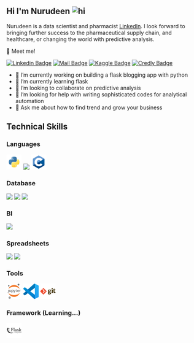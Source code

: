 
## Hi I'm Nurudeen <img src="https://user-images.githubusercontent.com/1303154/88677602-1635ba80-d120-11ea-84d8-d263ba5fc3c0.gif" width="28px" height="28px" alt="hi">

Nurudeen is a data scientist and pharmacist [LinkedIn](http://www.linkedin.com/in/nurudeenabdulsalaam). I look forward to bringing further success to the pharmaceutical supply chain, and healthcare, or changing the world with predictive analysis.

:gem: Meet me!

[![Linkedin Badge](https://img.shields.io/badge/-Nurudeen-0077B5?style=flat&labelColor=0e76a8&logo=linkedin&logoColor=white)](http://www.linkedin.com/in/nurudeenabdulsalaam/)
[![Mail Badge](https://img.shields.io/badge/-olaitansalaam-c0392b?style=flat&labelColor=c0392b&logo=gmail&logoColor=white)](mailto:olaitansalaam2012@gmail.com)
[![Kaggle Badge](https://img.shields.io/badge/-Kaggle-0e76a8?style=flat&labelColor=0e76a8&logo=dev.to&logoColor=white)](https://www.kaggle.com/nurudeenabdulsalaam/)
[![Credly Badge](https://img.shields.io/badge/-Credly-c0692c?style=flat&labelColor=c0692c&logo=credly&logoColor=white)](https://www.credly.com/earner/earned)



<!-- TODO: Add last video link -->

- 🔭 I’m currently working on building a flask blogging app with python
- 🌱 I’m currently learning flask 
- 👯 I’m looking to collaborate on predictive analysis
- 🤔 I’m looking for help with writing sophisticated codes for analytical automation
- 💬 Ask me about how to find trend and grow your business

## Technical Skills
### Languages
<code><img height="40" src="https://raw.githubusercontent.com/github/explore/80688e429a7d4ef2fca1e82350fe8e3517d3494d/topics/python/python.png"></code>
<code><img height="40" src="https://img.icons8.com/external-becris-flat-becris/64/000000/external-r-data-science-becris-flat-becris.png"/></code>
<code><img height="40" src="https://raw.githubusercontent.com/github/explore/80688e429a7d4ef2fca1e82350fe8e3517d3494d/topics/c/c.png"></code>
<!-- 
[![Python Badge](https://img.shields.io/badge/Python-3776AB?style=for-the-badge&labelColor=black&logo=python&logoColor=white)](#)
[![SQL](https://img.shields.io/badge/-BigQuery-F0DB4F?style=for-the-badge&labelColor=red&logo=mysql&logoColor=F0DB4F)](#)
[![R Badge](https://img.shields.io/badge/-R-007acc?style=for-the-badge&labelColor=purple&logo=R&logoColor=007acc)](#) -->

### Database 
<code><img height="40" src="https://th.bing.com/th/id/OIP.70QAFDratVZogpj-PPf5ZAAAAA?w=150&h=150&c=7&r=0&o=5&dpr=1.1&pid=1.7"/></code>
<code><img height="40" src="https://img.icons8.com/fluency/48/000000/mysql-logo.png"/></code>
<code><img height="40" src="https://user-images.githubusercontent.com/96980544/148251598-1437697a-668f-4548-b0a8-d5b0cea89f0c.png"/></code>

### BI  
<code><img src="https://img.icons8.com/color/48/000000/power-bi.png"/></code>

### Spreadsheets
<code><img src="https://img.icons8.com/color/48/000000/ms-excel.png"/></code> 
<code><img src="https://img.icons8.com/color/48/000000/google-sheets.png"/></code>


### Tools
<code><img height="40" src="https://raw.githubusercontent.com/github/explore/80688e429a7d4ef2fca1e82350fe8e3517d3494d/topics/jupyter-notebook/jupyter-notebook.png"></code>
  <code><img height="40" src="https://raw.githubusercontent.com/github/explore/80688e429a7d4ef2fca1e82350fe8e3517d3494d/topics/visual-studio-code/visual-studio-code.png"></code>
<code><img height="40" src="https://raw.githubusercontent.com/github/explore/80688e429a7d4ef2fca1e82350fe8e3517d3494d/topics/git/git.png"></code>

### Framework (Learning...)
<code><img height="40" src="https://raw.githubusercontent.com/github/explore/80688e429a7d4ef2fca1e82350fe8e3517d3494d/topics/flask/flask.png"></code>

<!-- <p align="center"> <img src="https://github-readme-stats.vercel.app/api?username=nurudeenabdulsalaam&show_icons=true" alt="Nurudeen Abdulsalaam"/> </h1>
<p align="center"> <img src="https://komarev.com/ghpvc/?username=nurudeenabdulsalaam" alt="Nurudeen Abdulsalaam" /> </p> -->
